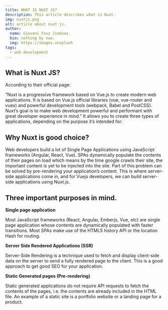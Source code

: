 ```yaml
---
title: WHAT IS NUXT JS?
description: This article describes what is Nuxt.
img: nuxtjs.png
alt: article about nuxt js.
author: 
  name: Giovani Fouz Jiménez.
  bio: nothing by now.
  img: https://images.unsplash
tags: 
  - web development
---
```

## What is Nuxt JS?

According to their official page:

“Nuxt  is a progressive framework based on Vue.js to create modern web
applications.   It   is  based  on  Vue.js  official  libraries  (vue,
vue-router  and  vuex)  and powerful development tools (webpack, Babel
and  PostCSS).  Nuxt’s  goal  is  to make web development powerful and
performant  with great developer experience in mind.” It allows you to
create  three  types  of  applications,  depending on the purpose it’s
intended for:

## Why Nuxt is good choice?

Web   developers  build  a  lot  of  Single  Page  Applications  using
JavaScript frameworks (Angular, React, Vue). SPAs dynamically populate
the  contents  of  their  pages on load which means by the time google
crawls  their  site,  the important content is yet to be injected into
the  site.  Part  of  this problem can be solved by pre-rendering your
application’s content. This is where server-side applications come in,
and  for Vuejs developers, we can build server-side applications using
Nuxt.js.

## Three important purposes in mind.

**Single page application**

Most  JavaScript  frameworks  (React,  Angular, Emberjs, Vue, etc) are
single  page application whose contents are dynamically populated with
faster transitions. Most SPAs make use of the HTML5 history API or the
location Hash for routing.

**Server  Side  Rendered Applications  (SSR)**  

Server-Side  Rendering  is  a  technique  used  to  fetch  and display
client-side  data  on  the server to send a fully rendered page to the
client. This is a good approach to get good SEO for your application.

**Static Generated pages (Pre-rendering)**

Static generated applications do not require API requests to fetch the
contents  of  the pages, i.e. the contents are already included in the
HTML  file.  An  example  of a static site is a portfolio website or a
landing page for a product.

